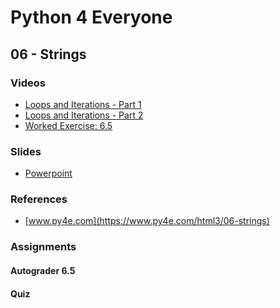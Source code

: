 # Python 4 Everyone

## 06 - Strings

### Videos

- [Loops and Iterations - Part 1](https://youtu.be/dr98iM4app8)
- [Loops and Iterations - Part 2](https://youtu.be/bIFpJ-qZ3Cc)
- [Worked Exercise: 6.5](https://youtu.be/BGTxwsDI9KY)

### Slides

- [Powerpoint](../Resources/Pythonlearn-06-Strings.pptx)

### References

- [www.py4e.com](https://www.py4e.com/html3/06-strings)

### Assignments

#### Autograder 6.5

<!-- ![Image of Autograder Assignment 6.5](autograder-06.5.png)
![Image of Grade for Autograder Assignment 6.5](./grade-06.5.png) -->

#### Quiz

<!-- ![Image of quiz Assignment](quiz-06.png) -->

